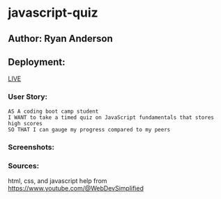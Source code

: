 # javascript-quiz

## Author: Ryan Anderson

## Deployment:
[LIVE](https://thetoastinside.github.io/javascript-quiz/)

### User Story:
```
AS A coding boot camp student
I WANT to take a timed quiz on JavaScript fundamentals that stores high scores
SO THAT I can gauge my progress compared to my peers
```


### Screenshots:



### Sources:

html, css, and javascript help from https://www.youtube.com/@WebDevSimplified